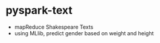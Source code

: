 # pyspark-text
* mapReduce Shakespeare Texts
* using MLlib, predict gender based on weight and height
